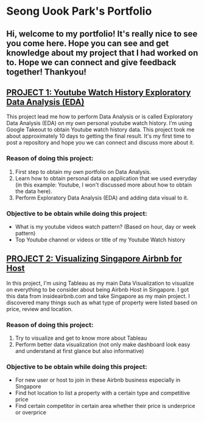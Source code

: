 # Seong Uook Park's Portfolio
## Hi, welcome to my portfolio! It's really nice to see you come here. Hope you can see and get knowledge about my project that I had worked on to. Hope we can connect and give feedback together! Thankyou!

## [PROJECT 1: Youtube Watch History Exploratory Data Analysis (EDA)](https://github.com/seonguook88/youtube_history.git)
This project lead me how to perform Data Analysis or is called Exploratory Data Analysis (EDA) on my own personal youtube watch history. I'm using Google Takeout to obtain Youtube watch history data. This project took me about approximately 10 days to getting the final result. It's my first time to post a repository and hope you we can connect and discuss more about it. 

### Reason of doing this project:
1. First step to obtain my own portfolio on Data Analysis.
2. Learn how to obtain personal data on application that we used everyday (in this example: Youtube, I won't discussed more about how to obtain the data here).
3. Perform Exploratory Data Analysis (EDA) and adding data visual to it.

### Objective to be obtain while doing this project:
- What is my youtube videos watch pattern? (Based on hour, day or week pattern)
- Top Youtube channel or videos or title of my Youtube Watch history

## [PROJECT 2: Visualizing Singapore Airbnb for Host](https://public.tableau.com/app/profile/seong.uook/viz/SingaporeAirBnbforHost/Dashboard1)
In this project, I'm using Tableau as my main Data Visualization to visualize on everything to be consider about being Airbnb Host in Singapore. I got this data from insideairbnb.com and take Singapore as my main project. I discovered many things such as what type of property were listed based on price, review and location. 

### Reason of doing this project:
1. Try to visualize and get to know more about Tableau
2. Perform better data visualization (not only make dashboard look easy and understand at first glance but also informative)

### Objective to be obtain while doing this project:
- For new user or host to join in these Airbnb business especially in Singapore
- Find hot location to list a property with a certain type and competitive price
- Find certain competitor in certain area whether their price is underprice or overprice
